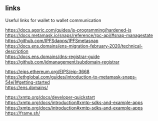 ## links
Useful links for wallet to wallet communication

https://docs.agoric.com/guides/js-programming/hardened-js <br />
https://docs.metamask.io/snaps/reference/rpc-api/#snap-managestate <br />
https://github.com/IPFSdapps/IPFSmetasnap <br />
https://docs.ens.domains/ens-migration-february-2020/technical-description <br />
https://docs.ens.domains/dns-registrar-guide <br />
https://github.com/idmanagement/subdomain-registrar <br />


https://eips.ethereum.org/EIPS/eip-3668 <br />
https://ethglobal.com/guides/introduction-to-metamask-snaps-54ej1#getting-started <br />
https://ens.domains/ <br />

https://xmtp.org/docs/developer-quickstart <br />
https://xmtp.org/docs/introduction#xmtp-sdks-and-example-apps <br />
https://xmtp.org/docs/introduction#xmtp-sdks-and-example-apps <br />
https://frame.sh/

<!--

**Here are some ideas to get you started:**

🙋‍♀️ A short introduction - what is your organization all about?
🌈 Contribution guidelines - how can the community get involved?
👩‍💻 Useful resources - where can the community find your docs? Is there anything else the community should know?
🍿 Fun facts - what does your team eat for breakfast?
🧙 Remember, you can do mighty things with the power of [Markdown](https://docs.github.com/github/writing-on-github/getting-started-with-writing-and-formatting-on-github/basic-writing-and-formatting-syntax)
-->
